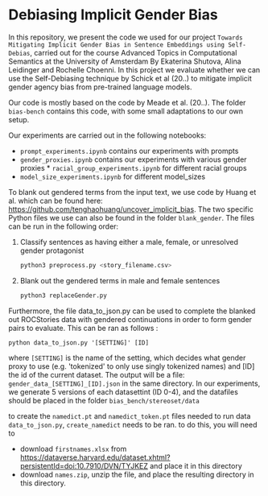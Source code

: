 # Debiasing Implicit Gender Bias

In this repository, we present the code we  used for our project `Towards Mitigating Implicit Gender Bias in Sentence Embeddings using
Self-Debias`, carried out for the course Advanced Topics in Computational Semantics at the University of Amsterdam By Ekaterina Shutova, Alina Leidinger and Rochelle Choenni.
In this project we evaluate whether we can use the Self-Debiasing technique by Schick et al (20..) to mitigate implicit gender agency bias from pre-trained language models. 

Our code is mostly based on the code by Meade et al. (20..). The folder `bias-bench` contains this code, with some small adaptations to our own setup. 

Our experiments are carried out in the following notebooks:
* `prompt_experiments.ipynb` contains our experiments with prompts
* `gender_proxies.ipynb` contains our experiments with various gender proxies * `racial_group_experiments.ipynb` for different racial groups
* `model_size_experiments.ipynb` for different model_sizes


To blank out gendered terms from the input text, we use code by Huang et al. which can be found here: https://github.com/tenghaohuang/uncover_implicit_bias. The two specific Python files we use can also be found in the folder `blank_gender`. The files can be run in the following order:

1. Classify sentences as having either a male, female, or unresolved gender protagonist
      ```sh
      python3 preprocess.py <story_filename.csv>
      ```
2. Blank out the gendered terms in male and female sentences
      
      ```sh
      python3 replaceGender.py 
      ```      

Furthermore, the file data_to_json.py can be used to complete the blanked out ROCStories data with gendered continuations in order to form gender pairs to evaluate. This can be ran as follows :       
```
python data_to_json.py '[SETTING]' [ID]        
```  
where `[SETTING]` is the name of the setting, which decides what gender proxy to use (e.g. 'tokenized' to only use singly tokenized names) and [ID] the id of the current dataset. The output will be a file: `gender_data_[SETTING]_[ID].json` in the same directory.
In our experiments, we generate 5 versions of each datasettint (ID 0-4), and the datafiles should be placed in the folder `bias_bench/stereoset/data`

to create the `namedict.pt` and `namedict_token.pt` files needed to run data `data_to_json.py`, `create_namedict` needs to be ran. to do this, you will need to 
* download `firstnames.xlsx` from https://dataverse.harvard.edu/dataset.xhtml?persistentId=doi:10.7910/DVN/TYJKEZ and place it in this directory
* download `names.zip`, unzip the file, and place the resulting directory in this directory.
 



